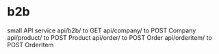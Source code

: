 # b2b
small API service
api/b2b/ to GET
api/company/ to POST Company
api/product/ to POST Product
api/order/ to POST Order
api/orderitem/ to POST OrderItem
    
